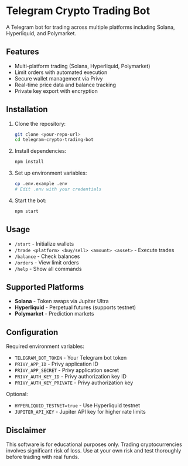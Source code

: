 # Telegram Crypto Trading Bot

A Telegram bot for trading across multiple platforms including Solana, Hyperliquid, and Polymarket.

## Features

- Multi-platform trading (Solana, Hyperliquid, Polymarket)
- Limit orders with automated execution
- Secure wallet management via Privy
- Real-time price data and balance tracking
- Private key export with encryption

## Installation

1. Clone the repository:
   ```bash
   git clone <your-repo-url>
   cd telegram-crypto-trading-bot
   ```

2. Install dependencies:
   ```bash
   npm install
   ```

3. Set up environment variables:
   ```bash
   cp .env.example .env
   # Edit .env with your credentials
   ```

4. Start the bot:
   ```bash
   npm start
   ```

## Usage

- `/start` - Initialize wallets
- `/trade <platform> <buy/sell> <amount> <asset>` - Execute trades
- `/balance` - Check balances
- `/orders` - View limit orders
- `/help` - Show all commands

## Supported Platforms

- **Solana** - Token swaps via Jupiter Ultra
- **Hyperliquid** - Perpetual futures (supports testnet)
- **Polymarket** - Prediction markets

## Configuration

Required environment variables:
- `TELEGRAM_BOT_TOKEN` - Your Telegram bot token
- `PRIVY_APP_ID` - Privy application ID
- `PRIVY_APP_SECRET` - Privy application secret
- `PRIVY_AUTH_KEY_ID` - Privy authorization key ID
- `PRIVY_AUTH_KEY_PRIVATE` - Privy authorization key

Optional:
- `HYPERLIQUID_TESTNET=true` - Use Hyperliquid testnet
- `JUPITER_API_KEY` - Jupiter API key for higher rate limits

## Disclaimer

This software is for educational purposes only. Trading cryptocurrencies involves significant risk of loss. Use at your own risk and test thoroughly before trading with real funds.
